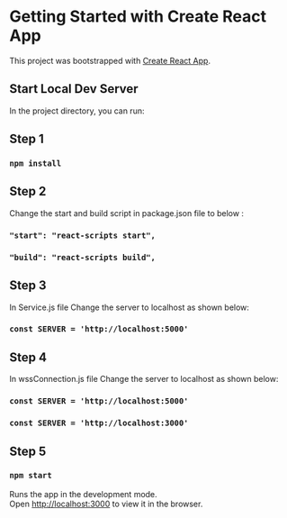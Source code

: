 # Getting Started with Create React App

This project was bootstrapped with [Create React App](https://github.com/facebook/create-react-app).

## Start Local Dev Server

In the project directory, you can run:

## Step 1

### `npm install`

## Step 2
Change the start and build script in package.json file to below :

### `"start": "react-scripts start",`
### `"build": "react-scripts build",`

## Step 3
In Service.js file Change the server to localhost as shown below:
### `const SERVER = 'http://localhost:5000'`

## Step 4
In wssConnection.js file Change the server to localhost as shown below:
### `const SERVER = 'http://localhost:5000'`
### `const SERVER = 'http://localhost:3000'`

## Step 5
### `npm start`

Runs the app in the development mode.\
Open [http://localhost:3000](http://localhost:3000) to view it in the browser.
